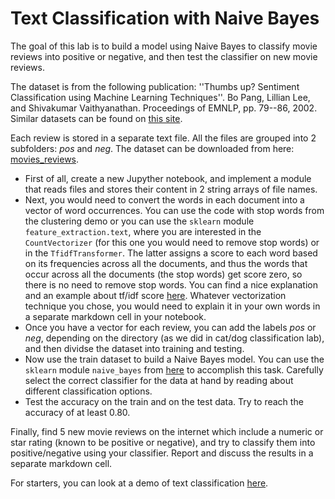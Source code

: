 # Text Classification with Naive Bayes

The goal of this lab is to build a model using Naive Bayes to classify movie reviews into positive or negative, 
and then test the classifier on new movie reviews.

The dataset is from the following publication: ''Thumbs up? Sentiment Classification using Machine Learning
Techniques''. Bo Pang, Lillian Lee, and Shivakumar Vaithyanathan.
Proceedings of EMNLP, pp. 79--86, 2002.
Similar datasets can be found on [this site](https://www.cs.cornell.edu/people/pabo/movie-review-data/).

Each review is stored in a separate text file. All the files are grouped into 2 subfolders: *pos* and *neg*.
The dataset can be downloaded from here: [movies_reviews](https://drive.google.com/file/d/1rAJqDC8p6b5RWwoUT-0HwsxWk-b3j8cR/view?usp=sharing).

- First of all, create a new Jupyther notebook, and implement a module that reads files and stores their content in 2 string arrays of file names.
- Next, you would need to convert the words in each document into a vector of word occurrences. 
You can use the code with stop words from the clustering demo or you can use the `sklearn` module `feature_extraction.text`, 
where you are interested in the `CountVectorizer` (for this one you would need to remove stop words) or in the `TfidfTransformer`. 
The latter assigns a score to each word based on its frequencies across all the documents, 
and thus the words that occur across all the documents (the stop words) get score zero, so there is no need to remove stop words. You can find a nice explanation and an example about tf/idf score [here](https://medium.com/analytics-vidhya/tf-idf-term-frequency-technique-easiest-explanation-for-text-classification-in-nlp-with-code-8ca3912e58c3). Whatever vectorization technique you chose, you would need to explain it in your own words in a separate markdown cell in your notebook. 
- Once you have a vector for each review, you can add the labels *pos* or *neg*, depending on the directory (as we did in cat/dog classification lab), and then dividse the dataset into training and testing.
- Now use the train dataset to build a Naive Bayes model. You can use the `sklearn` module `naive_bayes` from [here](https://scikit-learn.org/stable/modules/classes.html#module-sklearn.naive_bayes) to accomplish this task. Carefully select the correct classifier for the data at hand by reading about different classification options.
- Test the accuracy on the train and on the test data. Try to reach the accuracy of at least 0.80.

Finally, find 5 new movie reviews on the internet which include a numeric or star rating (known to be positive or negative), and try to classify them into positive/negative using your classifier. Report and discuss the results in a separate markdown cell.

For starters, you can look at a demo of text classification [here](https://heartbeat.fritz.ai/understanding-naive-bayes-its-applications-in-text-classification-part-1-ec9caea4baae).

